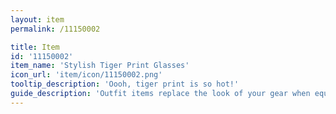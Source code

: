 ```yaml
---
layout: item
permalink: /11150002

title: Item
id: '11150002'
item_name: 'Stylish Tiger Print Glasses'
icon_url: 'item/icon/11150002.png'
tooltip_description: 'Oooh, tiger print is so hot!'
guide_description: 'Outfit items replace the look of your gear when equipped.'
---
```

